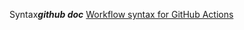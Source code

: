  Syntax***github doc***
[Workflow syntax for GitHub Actions](https://docs.github.com/en/actions/writing-workflows/workflow-syntax-for-github-actions)
